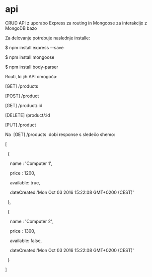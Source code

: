 # api

CRUD API z uporabo Express za routing in Mongoose za interakcijo z MongoDB bazo



Za delovanje potrebuje naslednje installe:

$ npm install express --save

$ npm install mongoose

$ npm install body-parser




Routi, ki jih API omogoča:

[GET] /products

[POST] /product

[GET] /product/:id

[DELETE] /product/:id

[PUT] /product



Na  [GET] /products  dobi response s sledečo shemo:

[

  {

    name : 'Computer 1',

    price : 1200,

    available: true,

    dateCreated:'Mon Oct 03 2016 15:22:08 GMT+0200 (CEST)'

  },

  {

    name : 'Computer 2',

    price : 1300,

    available: false,

    dateCreated:'Mon Oct 03 2016 15:22:08 GMT+0200 (CEST)'

  }

]
